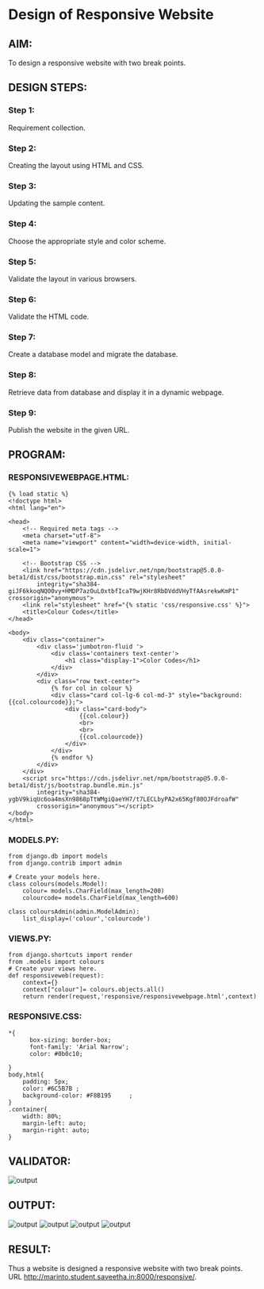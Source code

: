 # Design of Responsive Website
## AIM:
To design a responsive website with two break points.

## DESIGN STEPS:
### Step 1: 
Requirement collection.
### Step 2:
Creating the layout using HTML and CSS.
### Step 3:
Updating the sample content.
### Step 4:
Choose the appropriate style and color scheme.
### Step 5:
Validate the layout in various browsers.
### Step 6:
Validate the HTML code.
### Step 7:
Create a database model and migrate the database.
### Step 8:
Retrieve data from database and display it in a dynamic webpage.
### Step 9:
Publish the website in the given URL.

## PROGRAM:
### RESPONSIVEWEBPAGE.HTML:
```
{% load static %}
<!doctype html>
<html lang="en">

<head>
    <!-- Required meta tags -->
    <meta charset="utf-8">
    <meta name="viewport" content="width=device-width, initial-scale=1">

    <!-- Bootstrap CSS -->
    <link href="https://cdn.jsdelivr.net/npm/bootstrap@5.0.0-beta1/dist/css/bootstrap.min.css" rel="stylesheet"
        integrity="sha384-giJF6kkoqNQ00vy+HMDP7azOuL0xtbfIcaT9wjKHr8RbDVddVHyTfAAsrekwKmP1" crossorigin="anonymous">
    <link rel="stylesheet" href="{% static 'css/responsive.css' %}">
    <title>Colour Codes</title>
</head>

<body>
    <div class="container">
        <div class='jumbotron-fluid '>
            <div class='containers text-center'>
                <h1 class="display-1">Color Codes</h1>
            </div>
        </div>
        <div class="row text-center">
            {% for col in colour %}
            <div class="card col-lg-6 col-md-3" style="background:{{col.colourcode}};"> 
                <div class="card-body">
                    {{col.colour}}
                    <br>
                    <br>
                    {{col.colourcode}}
                </div>
            </div>
            {% endfor %}
        </div>
    </div>
    <script src="https://cdn.jsdelivr.net/npm/bootstrap@5.0.0-beta1/dist/js/bootstrap.bundle.min.js"
        integrity="sha384-ygbV9kiqUc6oa4msXn9868pTtWMgiQaeYH7/t7LECLbyPA2x65Kgf80OJFdroafW"
        crossorigin="anonymous"></script>
</body>
</html>
```
### MODELS.PY:
```
from django.db import models
from django.contrib import admin

# Create your models here.
class colours(models.Model):
    colour= models.CharField(max_length=200)
    colourcode= models.CharField(max_length=600)

class coloursAdmin(admin.ModelAdmin):
    list_display=('colour','colourcode')
```
### VIEWS.PY:
```
from django.shortcuts import render
from .models import colours
# Create your views here.
def responsiveweb(request):
    context={}
    context["colour"]= colours.objects.all()  
    return render(request,'responsive/responsivewebpage.html',context)
```
### RESPONSIVE.CSS:
```
*{
      box-sizing: border-box;
      font-family: 'Arial Narrow';
      color: #0b0c10;
      
}
body,html{
    padding: 5px;
    color: #6C5B7B ;
    background-color: #F8B195     ;
}
.container{
    width: 80%;
    margin-left: auto;
    margin-right: auto;
}
```
## VALIDATOR:
![output](./static/images/valid.png)

## OUTPUT:
![output](./static/images/resp.png)
![output](./static/images/mob.jpg)
![output](./static/images/tablet.png)
![output](./static/images/admin.png)

## RESULT:
Thus a website is designed  a responsive website with two break points. 
URL http://marinto.student.saveetha.in:8000/responsive/.